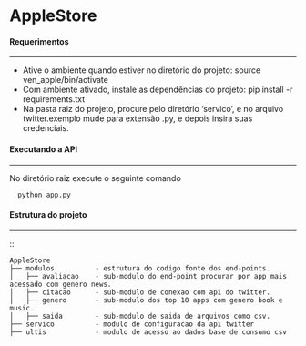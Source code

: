 # AppleStore

#### Requerimentos
-----------------
* Ative o ambiente quando estiver no diretório do projeto: source ven_apple/bin/activate
* Com ambiente ativado, instale as dependências do projeto:  pip install -r requirements.txt
* Na pasta raiz do projeto, procure pelo diretório ‘servico’, e no arquivo twitter.exemplo mude para extensão .py, 
  e depois insira suas credenciais.
  
  
  
#### Executando a API
-----------------
No diretório raiz execute o seguinte comando

      python app.py


#### Estrutura do projeto
-----------------
::

    AppleStore
    ├── modulos          - estrutura do codigo fonte dos end-points.
    │   ├── avaliacao    - sub-modulo do end-point procurar por app mais acessado com genero news.
    │   ├── citacao      - sub-modulo de conexao com api do twitter.
    │   ├── genero       - sub-modulo dos top 10 apps com genero book e music.
    │   ├── saida        - sub-modulo de saida de arquivos como csv.
    ├── servico          - modulo de configuracao da api twitter
    ├── ultis            - modulo de acesso ao dados base de consumo csv
    
    
   

    
    
